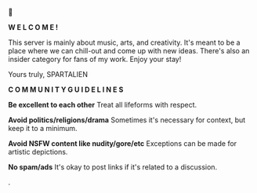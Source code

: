 :floppy_disk:

**W E L C O M E !**

This server is mainly about music, arts, and creativity.
It's meant to be a place where we can chill-out and come up with new ideas.
There's also an insider category for fans of my work.
Enjoy your stay!

Yours truly,
SPARTALIEN


**C O M M U N I T Y  G U I D E L I N E S**

**Be excellent to each other**
Treat all lifeforms with respect.

**Avoid politics/religions/drama**
Sometimes it's necessary for context, but keep it to a minimum.

**Avoid NSFW content like nudity/gore/etc**
Exceptions can be made for artistic depictions.

**No spam/ads**
It's okay to post links if it's related to a discussion.

.
